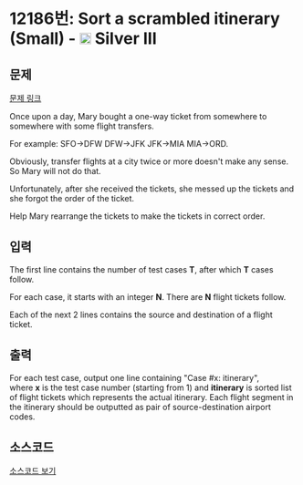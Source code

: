 # 12186번: Sort a scrambled itinerary (Small) - <img src="https://static.solved.ac/tier_small/8.svg" style="height:20px" /> Silver III

<!-- performance -->

<!-- 문제 제출 후 깃허브에 푸시를 했을 때 제출한 코드의 성능이 입력될 공간입니다.-->

<!-- end -->

## 문제

[문제 링크](https://boj.kr/12186)


<p>Once upon a day, Mary bought a one-way ticket from somewhere to somewhere with some flight transfers.</p>

<p>For example: SFO-&gt;DFW DFW-&gt;JFK JFK-&gt;MIA MIA-&gt;ORD.</p>

<p>Obviously, transfer flights at a city twice or more doesn't make any sense. So Mary will not do that.</p>

<p>Unfortunately, after she received the tickets, she messed up the tickets and she forgot the order of the ticket.</p>

<p>Help Mary rearrange the tickets to make the tickets in correct order.</p>



## 입력


<p>The first line contains the number of test cases&nbsp;<b>T</b>, after which&nbsp;<b>T</b>&nbsp;cases follow.</p>

<p>For each case, it starts with an integer&nbsp;<b>N</b>. There are&nbsp;<b>N</b>&nbsp;flight tickets follow.</p>

<p>Each of the next 2 lines contains the source and destination of a flight ticket.</p>



## 출력


<p>For each test case, output one line containing "Case #x: itinerary", where&nbsp;<b>x</b>&nbsp;is the test case number (starting from 1) and&nbsp;<b>itinerary</b>&nbsp;is sorted list of flight tickets which represents the actual itinerary. Each flight segment in the itinerary should be outputted as pair of source-destination airport codes.</p>



## 소스코드

[소스코드 보기](Sort%20a%20scrambled%20itinerary%20(Small).cpp)
